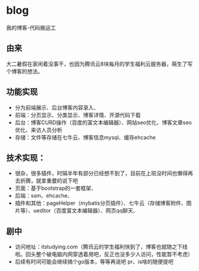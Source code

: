 # blog
我的博客-代码搬运工

## 由来
大二暑假在家闲着没事干，也因为腾讯云8块每月的学生福利云服务器，萌生了写个博客的想法。

## 功能实现
- 分为前端展示、后台博客内容录入、
- 前端：分页显示、分类显示、博客详情、开源代码下载
- 后台：博客CURD操作（百度的富文本编辑器）、网站seo优化、博客文章seo优化、来访人员分析
- 存储：文件等存储在七牛云、博客信息mysql、缓存ehcache

## 技术实现：
- 很杂，很多插件，时隔半年有部分已经想不到了，目前在上班没时间也懒得再去折腾，就拿重要的说下吧
- 页面：基于bootstrap的一套框架、
- 后端：ssm、ehcache、
- 插件和其他：pageHelper（mybatis分页插件）、七牛云（存储博客附件、图片等）、ueditor（百度富文本编辑器）、网页qq聊天、

## 剧中
- 访问地址：itstudying.com（腾讯云的学生福利快到了，博客也就随之下线啦。回头整个破电脑内网穿透着用吧，反正也没多少人访问，性能暂不考虑）
- 后续有时间可能会继续搞个go版本，等等再说吧  pr、is啥的随便提吧
